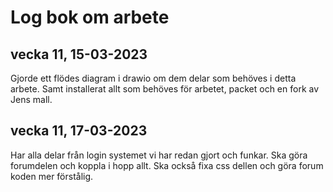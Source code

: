 # Log bok om arbete

## vecka 11, 15-03-2023
Gjorde ett flödes diagram i drawio om dem delar som behöves i detta arbete.
Samt installerat  allt som behöves för arbetet, packet och en fork av Jens mall. 

## vecka 11, 17-03-2023
Har alla delar från login systemet vi har redan gjort och funkar.
Ska göra forumdelen och koppla i hopp allt. 
Ska också fixa css dellen och göra forum koden mer förstålig.  